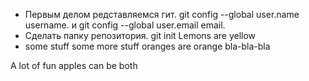 * Первым делом редставляемся гит. git config --global user.name username. и git config --global user.email email. 
* Сделать папку репозитория. git init
 Lemons are yellow
* some stuff some more stuff
oranges are orange
bla-bla-bla




A lot of fun
apples can be both